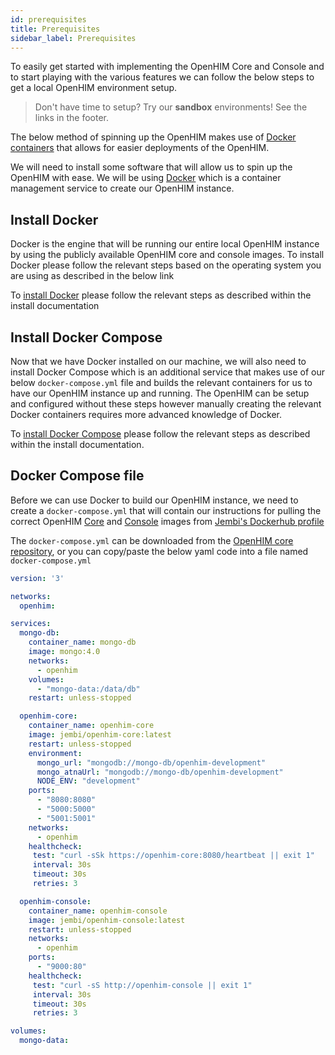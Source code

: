 ```yaml
---
id: prerequisites
title: Prerequisites
sidebar_label: Prerequisites
---
```


To easily get started with implementing the OpenHIM Core and Console and to start playing with the various features we can follow the below steps to get a local OpenHIM environment setup.

> Don't have time to setup? Try our **sandbox** environments! See the links in the footer.

The below method of spinning up the OpenHIM makes use of [Docker containers](https://www.docker.com/resources/what-container) that allows for easier deployments of the OpenHIM.

We will need to install some software that will allow us to spin up the OpenHIM with ease. We will be using [Docker](https://www.docker.com/) which is a container management service to create our OpenHIM instance.

## Install Docker

Docker is the engine that will be running our entire local OpenHIM instance by using the publicly available OpenHIM core and console images. To install Docker please follow the relevant steps based on the operating system you are using as described in the below link

To [install Docker](https://docs.docker.com/install/) please follow the relevant steps as described within the install documentation

## Install Docker Compose

Now that we have Docker installed on our machine, we will also need to install Docker Compose which is an additional service that makes use of our below `docker-compose.yml` file and builds the relevant containers for us to have our OpenHIM instance up and running. The OpenHIM can be setup and configured without these steps however manually creating the relevant Docker containers requires more advanced knowledge of Docker.

To [install Docker Compose](https://docs.docker.com/compose/install/) please follow the relevant steps as described within the install documentation.

## Docker Compose file

Before we can use Docker to build our OpenHIM instance, we need to create a `docker-compose.yml` that will contain our instructions for pulling the correct OpenHIM [Core](https://hub.docker.com/r/jembi/openhim-core) and [Console](https://hub.docker.com/r/jembi/openhim-console) images from [Jembi's Dockerhub profile](https://hub.docker.com/r/jembi/)

The `docker-compose.yml` can be downloaded from the [OpenHIM core repository](https://github.com/jembi/openhim-core-js/blob/master/infrastructure/docker-compose.yml), or you can copy/paste the below yaml code into a file named `docker-compose.yml`

```yml
version: '3'

networks:
  openhim:

services:
  mongo-db:
    container_name: mongo-db
    image: mongo:4.0
    networks:
      - openhim
    volumes:
      - "mongo-data:/data/db"
    restart: unless-stopped

  openhim-core:
    container_name: openhim-core
    image: jembi/openhim-core:latest
    restart: unless-stopped
    environment:
      mongo_url: "mongodb://mongo-db/openhim-development"
      mongo_atnaUrl: "mongodb://mongo-db/openhim-development"
      NODE_ENV: "development"
    ports:
      - "8080:8080"
      - "5000:5000"
      - "5001:5001"
    networks:
      - openhim
    healthcheck:
     test: "curl -sSk https://openhim-core:8080/heartbeat || exit 1"
     interval: 30s
     timeout: 30s
     retries: 3

  openhim-console:
    container_name: openhim-console
    image: jembi/openhim-console:latest
    restart: unless-stopped
    networks:
      - openhim
    ports:
      - "9000:80"
    healthcheck:
     test: "curl -sS http://openhim-console || exit 1"
     interval: 30s
     timeout: 30s
     retries: 3

volumes:
  mongo-data:
```
